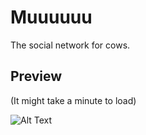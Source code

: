 # Muuuuuu
The social network for cows.

## Preview
(It might take a minute to load)

![Alt Text](https://pli.io/d7ooU.gif)
